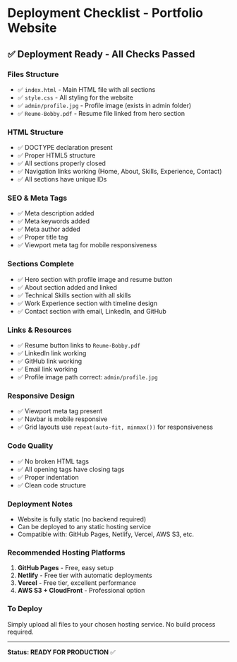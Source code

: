 # Deployment Checklist - Portfolio Website

## ✅ Deployment Ready - All Checks Passed

### Files Structure
- ✅ `index.html` - Main HTML file with all sections
- ✅ `style.css` - All styling for the website
- ✅ `admin/profile.jpg` - Profile image (exists in admin folder)
- ✅ `Reume-Bobby.pdf` - Resume file linked from hero section

### HTML Structure
- ✅ DOCTYPE declaration present
- ✅ Proper HTML5 structure
- ✅ All sections properly closed
- ✅ Navigation links working (Home, About, Skills, Experience, Contact)
- ✅ All sections have unique IDs

### SEO & Meta Tags
- ✅ Meta description added
- ✅ Meta keywords added
- ✅ Meta author added
- ✅ Proper title tag
- ✅ Viewport meta tag for mobile responsiveness

### Sections Complete
- ✅ Hero section with profile image and resume button
- ✅ About section added and linked
- ✅ Technical Skills section with all skills
- ✅ Work Experience section with timeline design
- ✅ Contact section with email, LinkedIn, and GitHub

### Links & Resources
- ✅ Resume button links to `Reume-Bobby.pdf`
- ✅ LinkedIn link working
- ✅ GitHub link working
- ✅ Email link working
- ✅ Profile image path correct: `admin/profile.jpg`

### Responsive Design
- ✅ Viewport meta tag present
- ✅ Navbar is mobile responsive
- ✅ Grid layouts use `repeat(auto-fit, minmax())` for responsiveness

### Code Quality
- ✅ No broken HTML tags
- ✅ All opening tags have closing tags
- ✅ Proper indentation
- ✅ Clean code structure

### Deployment Notes
- Website is fully static (no backend required)
- Can be deployed to any static hosting service
- Compatible with: GitHub Pages, Netlify, Vercel, AWS S3, etc.

### Recommended Hosting Platforms
1. **GitHub Pages** - Free, easy setup
2. **Netlify** - Free tier with automatic deployments
3. **Vercel** - Free tier, excellent performance
4. **AWS S3 + CloudFront** - Professional option

### To Deploy
Simply upload all files to your chosen hosting service. No build process required.

---

**Status: READY FOR PRODUCTION** ✅
